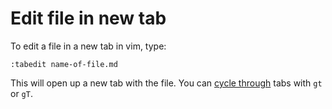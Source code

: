 # Edit file in new tab

To edit a file in a new tab in vim, type:

```
:tabedit name-of-file.md
```

This will open up a new tab with the file. You can [cycle through](https://superuser.com/questions/410982/in-vim-how-can-i-quickly-switch-between-tabs) tabs with `gt` or `gT`. 

